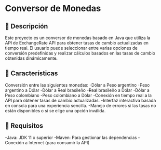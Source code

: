 <h1> Conversor de Monedas </h1>

## 🚀 Descripción
Este proyecto es un conversor de monedas basado en Java que utiliza la API de ExchangeRate API para obtener tasas de cambio actualizadas en tiempo real. El usuario puede seleccionar entre varias opciones de conversión predefinidas y realizar cálculos basados en las tasas de cambio obtenidas dinámicamente.

## 🚀 Características
Conversión entre las siguientes monedas: 
-Dólar a Peso argentino 
-Peso argentino a Dólar 
-Dólar a Real brasileño 
-Real brasileño a Dólar 
-Dólar a Peso colombiano 
-Peso colombiano a Dólar 
-Conexión en tiempo real a la API para obtener tasas de cambio actualizadas. 
-Interfaz interactiva basada en consola para una experiencia sencilla. 
-Manejo de errores si las tasas no están disponibles o si se elige una opción inválida. 

## 🚀 Requisitos
-Java: JDK 11 o superior
-Maven: Para gestionar las dependencias
-Conexión a Internet (para consumir la API)
